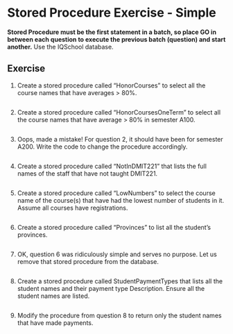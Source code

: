 # Stored Procedure Exercise - Simple
**Stored Procedure must be the first statement in a batch, so place GO in between each question to execute the previous batch (question) and start another.** Use the IQSchool database.

## Exercise
1. Create a stored procedure called “HonorCourses” to select all the course names that have averages > 80%.<br>

```sql

```

2. Create a stored procedure called “HonorCoursesOneTerm” to select all the course names that have average > 80% in semester A100.<br>

```sql

```

3. Oops, made a mistake! For question 2, it should have been for semester A200. Write the code to change the procedure accordingly.<br>

```sql

```

4. Create a stored procedure called “NotInDMIT221” that lists the full names of the staff that have not taught DMIT221.<br>

```sql

```

5. Create a stored procedure called “LowNumbers” to select the course name of the course(s) that have had the lowest number of students in it. Assume all courses have registrations.<br>

```sql

```

6. Create a stored procedure called “Provinces” to list all the student’s provinces.<br>

```sql

```

7. OK, question 6 was ridiculously simple and serves no purpose. Let us remove that stored procedure from the database.<br>

```sql

```

8. Create a stored procedure called StudentPaymentTypes that lists all the student names and their payment type Description. Ensure all the student names are listed.<br>

```sql

```

9. Modify the procedure from question 8 to return only the student names that have made payments.<br>

```sql

```
